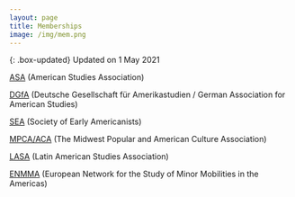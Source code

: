 ```yaml
---
layout: page
title: Memberships
image: /img/mem.png
---
```


{: .box-updated}
Updated on 1 May 2021

<p><a href="https://theasa.net" target="_blank">ASA</a> (American Studies Association)</p>
<p><a href="https://dgfa.de" target="_blank">DGfA</a> (Deutsche Gesellschaft für Amerikastudien / German Association for American Studies)</p>
<p><a href="https://www.societyofearlyamericanists.org" target="_blank">SEA</a> (Society of Early Americanists)</p>
<p><a href="https://mpcaaca.org" target="_blank">MPCA/ACA</a> (The Midwest Popular and American Culture Association)</p>
<p><a href="https://lasaweb.org/en/">LASA</a> (Latin American Studies Association)</p>
<p><a href="https://enmma.org/" target="_blank">ENMMA</a> (European Network for the Study of Minor Mobilities in the Americas)</p>
